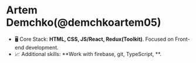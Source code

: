 # **Artem Demchko(@demchkoartem05)**
* 🖥️ Core Stack: **HTML, CSS, JS/React, Redux(Toolkit)**. Focused on Front-end development.
* 📈 Additional skills: **Work with firebase, git, TypeScript, **.
